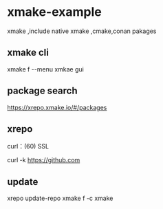 # xmake-example

xmake ,include native xmake ,cmake,conan pakages 


## xmake cli

xmake f --menu    xmkae gui

## package search

https://xrepo.xmake.io/#/packages

## xrepo 

curl：(60) SSL

curl -k https://github.com

## update

xrepo update-repo
xmake f -c
xmake
